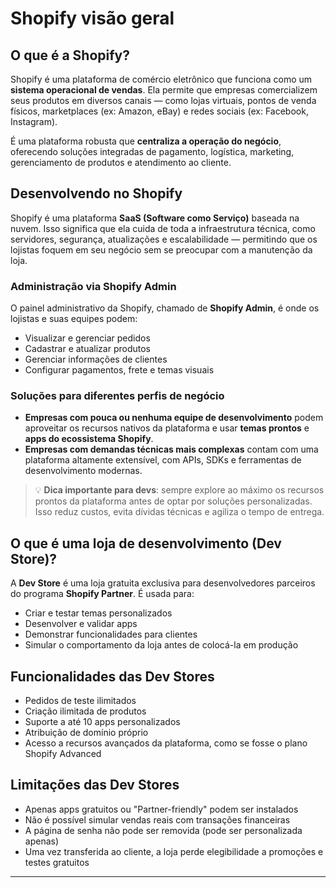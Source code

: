 # Shopify visão geral

## O que é a Shopify?

Shopify é uma plataforma de comércio eletrônico que funciona como um **sistema operacional de vendas**. Ela permite que empresas comercializem seus produtos em diversos canais — como lojas virtuais, pontos de venda físicos, marketplaces (ex: Amazon, eBay) e redes sociais (ex: Facebook, Instagram).

É uma plataforma robusta que **centraliza a operação do negócio**, oferecendo soluções integradas de pagamento, logística, marketing, gerenciamento de produtos e atendimento ao cliente.

## Desenvolvendo no Shopify

Shopify é uma plataforma **SaaS (Software como Serviço)** baseada na nuvem. Isso significa que ela cuida de toda a infraestrutura técnica, como servidores, segurança, atualizações e escalabilidade — permitindo que os lojistas foquem em seu negócio sem se preocupar com a manutenção da loja.

### Administração via Shopify Admin

O painel administrativo da Shopify, chamado de **Shopify Admin**, é onde os lojistas e suas equipes podem:

- Visualizar e gerenciar pedidos
- Cadastrar e atualizar produtos
- Gerenciar informações de clientes
- Configurar pagamentos, frete e temas visuais

### Soluções para diferentes perfis de negócio

- **Empresas com pouca ou nenhuma equipe de desenvolvimento** podem aproveitar os recursos nativos da plataforma e usar **temas prontos** e **apps do ecossistema Shopify**.
- **Empresas com demandas técnicas mais complexas** contam com uma plataforma altamente extensível, com APIs, SDKs e ferramentas de desenvolvimento modernas.

> 💡 **Dica importante para devs**: sempre explore ao máximo os recursos prontos da plataforma antes de optar por soluções personalizadas. Isso reduz custos, evita dívidas técnicas e agiliza o tempo de entrega.

## O que é uma loja de desenvolvimento (Dev Store)?

A **Dev Store** é uma loja gratuita exclusiva para desenvolvedores parceiros do programa **Shopify Partner**. É usada para:

- Criar e testar temas personalizados
- Desenvolver e validar apps
- Demonstrar funcionalidades para clientes
- Simular o comportamento da loja antes de colocá-la em produção

## Funcionalidades das Dev Stores

- Pedidos de teste ilimitados
- Criação ilimitada de produtos
- Suporte a até 10 apps personalizados
- Atribuição de domínio próprio
- Acesso a recursos avançados da plataforma, como se fosse o plano Shopify Advanced

## Limitações das Dev Stores

- Apenas apps gratuitos ou "Partner-friendly" podem ser instalados
- Não é possível simular vendas reais com transações financeiras
- A página de senha não pode ser removida (pode ser personalizada apenas)
- Uma vez transferida ao cliente, a loja perde elegibilidade a promoções e testes gratuitos

---
